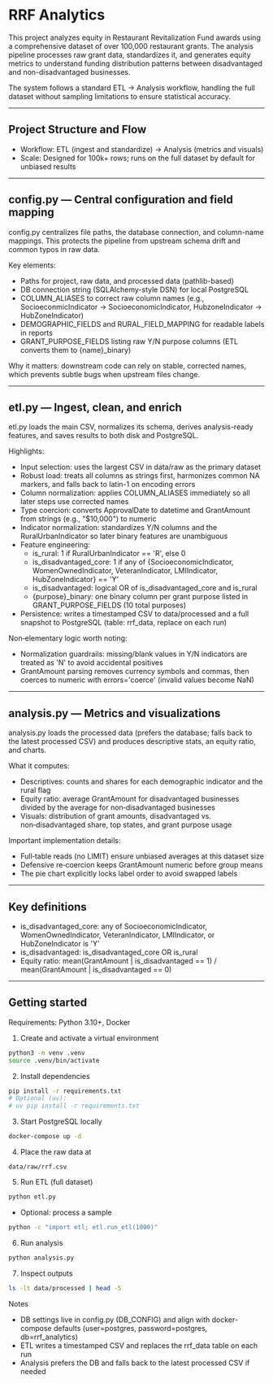 # RRF Analytics

This project analyzes equity in Restaurant Revitalization Fund awards using a comprehensive dataset of over 100,000 restaurant grants. The analysis pipeline processes raw grant data, standardizes it, and generates equity metrics to understand funding distribution patterns between disadvantaged and non-disadvantaged businesses.

The system follows a standard ETL → Analysis workflow, handling the full dataset without sampling limitations to ensure statistical accuracy.

---

## Project Structure and Flow

- Workflow: ETL (ingest and standardize) → Analysis (metrics and visuals)
- Scale: Designed for 100k+ rows; runs on the full dataset by default for unbiased results

---

## config.py — Central configuration and field mapping

config.py centralizes file paths, the database connection, and column-name mappings. This protects the pipeline from upstream schema drift and common typos in raw data.

Key elements:
- Paths for project, raw data, and processed data (pathlib-based)
- DB connection string (SQLAlchemy-style DSN) for local PostgreSQL
- COLUMN_ALIASES to correct raw column names (e.g., SocioeconmicIndicator → SocioeconomicIndicator, HubzoneIndicator → HubZoneIndicator)
- DEMOGRAPHIC_FIELDS and RURAL_FIELD_MAPPING for readable labels in reports
- GRANT_PURPOSE_FIELDS listing raw Y/N purpose columns (ETL converts them to {name}_binary)

Why it matters: downstream code can rely on stable, corrected names, which prevents subtle bugs when upstream files change.

---

## etl.py — Ingest, clean, and enrich

etl.py loads the main CSV, normalizes its schema, derives analysis-ready features, and saves results to both disk and PostgreSQL.

Highlights:
- Input selection: uses the largest CSV in data/raw as the primary dataset
- Robust load: treats all columns as strings first, harmonizes common NA markers, and falls back to latin-1 on encoding errors
- Column normalization: applies COLUMN_ALIASES immediately so all later steps use corrected names
- Type coercion: converts ApprovalDate to datetime and GrantAmount from strings (e.g., "$10,000") to numeric
- Indicator normalization: standardizes Y/N columns and the RuralUrbanIndicator so later binary features are unambiguous
- Feature engineering:
  - is_rural: 1 if RuralUrbanIndicator == 'R', else 0
  - is_disadvantaged_core: 1 if any of {SocioeconomicIndicator, WomenOwnedIndicator, VeteranIndicator, LMIIndicator, HubZoneIndicator} == 'Y'
  - is_disadvantaged: logical OR of is_disadvantaged_core and is_rural
  - {purpose}_binary: one binary column per grant purpose listed in GRANT_PURPOSE_FIELDS (10 total purposes)
- Persistence: writes a timestamped CSV to data/processed and a full snapshot to PostgreSQL (table: rrf_data, replace on each run)

Non‑elementary logic worth noting:
- Normalization guardrails: missing/blank values in Y/N indicators are treated as 'N' to avoid accidental positives
- GrantAmount parsing removes currency symbols and commas, then coerces to numeric with errors='coerce' (invalid values become NaN)

---

## analysis.py — Metrics and visualizations

analysis.py loads the processed data (prefers the database; falls back to the latest processed CSV) and produces descriptive stats, an equity ratio, and charts.

What it computes:
- Descriptives: counts and shares for each demographic indicator and the rural flag
- Equity ratio: average GrantAmount for disadvantaged businesses divided by the average for non‑disadvantaged businesses
- Visuals: distribution of grant amounts, disadvantaged vs. non‑disadvantaged share, top states, and grant purpose usage

Important implementation details:
- Full‑table reads (no LIMIT) ensure unbiased averages at this dataset size
- Defensive re‑coercion keeps GrantAmount numeric before group means
- The pie chart explicitly locks label order to avoid swapped labels

---

## Key definitions
- is_disadvantaged_core: any of SocioeconomicIndicator, WomenOwnedIndicator, VeteranIndicator, LMIIndicator, or HubZoneIndicator is 'Y'
- is_disadvantaged: is_disadvantaged_core OR is_rural
- Equity ratio: mean(GrantAmount | is_disadvantaged == 1) / mean(GrantAmount | is_disadvantaged == 0)

---

## Getting started

Requirements: Python 3.10+, Docker

1) Create and activate a virtual environment
```bash
python3 -m venv .venv
source .venv/bin/activate
```

2) Install dependencies
```bash
pip install -r requirements.txt
# Optional (uv):
# uv pip install -r requirements.txt
```

3) Start PostgreSQL locally
```bash
docker-compose up -d
```

4) Place the raw data at
```
data/raw/rrf.csv
```

5) Run ETL (full dataset)
```bash
python etl.py
```

- Optional: process a sample
```bash
python -c "import etl; etl.run_etl(1000)"
```

6) Run analysis
```bash
python analysis.py
```

7) Inspect outputs
```bash
ls -lt data/processed | head -5
```

Notes
- DB settings live in config.py (DB_CONFIG) and align with docker-compose defaults (user=postgres, password=postgres, db=rrf_analytics)
- ETL writes a timestamped CSV and replaces the rrf_data table on each run
- Analysis prefers the DB and falls back to the latest processed CSV if needed

